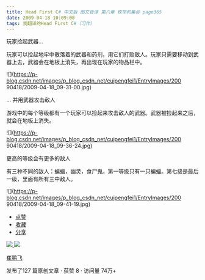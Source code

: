 ```yaml
---
title: Head First C# 中文版 图文皆译 第八章 枚举和集合 page365
date: 2009-04-18 10:09:00
tags: 我翻译的Head First C#（习作）
---
```

玩家捡起武器...

  

玩家可以捡起地牢中散落着的武器和药剂，用它们打败敌人。玩家只需要移动到武器上去，武器会在地板上消失，再出现在玩家的物品栏中。

  

![](https://p-blog.csdn.net/images/p_blog_csdn_net/cuipengfei1/EntryImages/200
90418/2009-04-18_09-31-00.jpg)

...  并用武器攻击敌人

  

游戏中的每个等级都有一个玩家可以捡起来攻击敌人的武器。武器被捡起来之后，就会在地板上消失。

  

![](https://p-blog.csdn.net/images/p_blog_csdn_net/cuipengfei1/EntryImages/200
90418/2009-04-18_09-36-24.jpg)

更高的等级会有更多的敌人

  

有三种不同的敌人：蝙蝠，幽灵，食尸鬼。第一等级只有一只蝙蝠。第七级是最后一级，里面有所有三中敌人。

  

![](https://p-blog.csdn.net/images/p_blog_csdn_net/cuipengfei1/EntryImages/200
90418/2009-04-18_09-41-19.jpg)

  * [ 点赞  ](javascript:;)
  * [ 收藏  ](javascript:;)
  * [ 分享 ](javascript:;)

[ ![](https://profile.csdnimg.cn/5/2/5/3_cuipengfei1)
![](https://g.csdnimg.cn/static/user-reg-year/1x/11.png)
](https://blog.csdn.net/cuipengfei1)

[ 崔鹏飞 ](https://blog.csdn.net/cuipengfei1)

发布了127 篇原创文章  ·  获赞 8  ·  访问量 74万+

